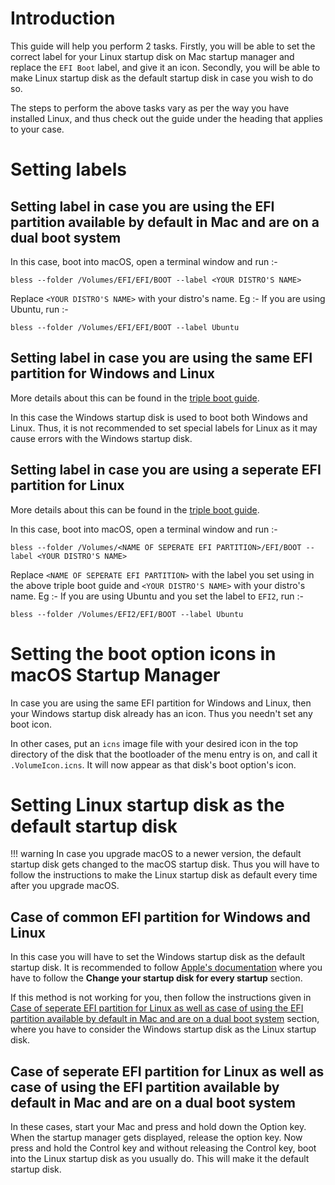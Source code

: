 # Introduction

This guide will help you perform 2 tasks. Firstly, you will be able to set the correct label for your Linux startup disk on Mac startup manager and replace the `EFI Boot` label, and give it an icon. Secondly, you will be able to make Linux startup disk as the default startup disk in case you wish to do so.

The steps to perform the above tasks vary as per the way you have installed Linux, and thus check out the guide under the heading that applies to your case.

# Setting labels

## Setting label in case you are using the EFI partition available by default in Mac and are on a dual boot system

In this case, boot into macOS, open a terminal window and run :-

`bless --folder /Volumes/EFI/EFI/BOOT --label <YOUR DISTRO'S NAME>`

Replace `<YOUR DISTRO'S NAME>` with your distro's name. Eg :- If you are using Ubuntu, run :-

`bless --folder /Volumes/EFI/EFI/BOOT --label Ubuntu`

## Setting label in case you are using the same EFI partition for Windows and Linux

More details about this can be found in the [triple boot guide](https://wiki.t2linux.org/guides/windows/#using-the-same-efi-partition).

In this case the Windows startup disk is used to boot both Windows and Linux. Thus, it is not recommended to set special labels for Linux as it may cause errors with the Windows startup disk.

## Setting label in case you are using a seperate EFI partition for Linux

More details about this can be found in the [triple boot guide](https://wiki.t2linux.org/guides/windows/#using-seperate-efi-partitions).

In this case, boot into macOS, open a terminal window and run :-

`bless --folder /Volumes/<NAME OF SEPERATE EFI PARTITION>/EFI/BOOT --label <YOUR DISTRO'S NAME>`

Replace `<NAME OF SEPERATE EFI PARTITION>` with the label you set using in the above triple boot guide and `<YOUR DISTRO'S NAME>` with your distro's name. Eg :- If you are using Ubuntu and you set the label to `EFI2`, run :-

`bless --folder /Volumes/EFI2/EFI/BOOT --label Ubuntu`

# Setting the boot option icons in macOS Startup Manager

In case you are using the same EFI partition for Windows and Linux, then your Windows startup disk already has an icon. Thus you needn't set any boot icon.

In other cases, put an `icns` image file with your desired icon in the top directory of the disk that the bootloader of the menu entry is on, and call it `.VolumeIcon.icns`. It will now appear as that disk's boot option's icon.

# Setting Linux startup disk as the default startup disk

!!! warning
    In case you upgrade macOS to a newer version, the default startup disk gets changed to the macOS startup disk. Thus you will have to follow the instructions to make the Linux startup disk as default every time after you upgrade macOS.

## Case of common EFI partition for Windows and Linux

In this case you will have to set the Windows startup disk as the default startup disk. It is recommended to follow [Apple's documentation](https://support.apple.com/en-in/guide/mac-help/mchlp1034/mac) where you have to follow the **Change your startup disk for every startup** section.

If this method is not working for you, then follow the instructions given in [Case of seperate EFI partition for Linux as well as case of using the EFI partition available by default in Mac and are on a dual boot system](https://wiki.t2linux.org/guides/startup-manager/#case-of-seperate-efi-partition-for-linux-as-well-as-case-of-using-the-efi-partition-available-by-default-in-mac-and-are-on-a-dual-boot-system) section, where you have to consider the Windows startup disk as the Linux startup disk.

## Case of seperate EFI partition for Linux as well as case of using the EFI partition available by default in Mac and are on a dual boot system

In these cases, start your Mac and press and hold down the Option key. When the startup manager gets displayed, release the option key. Now press and hold the Control key and without releasing the Control key, boot into the Linux startup disk as you usually do. This will make it the default startup disk.
